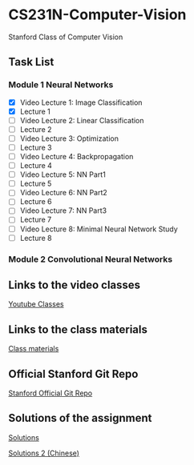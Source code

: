 # CS231N-Computer-Vision
Stanford Class of Computer Vision

## Task List
### Module 1 Neural Networks
- [x] Video Lecture 1: Image Classification
- [x] Lecture 1
- [ ] Video Lecture 2: Linear Classification
- [ ] Lecture 2
- [ ] Video Lecture 3: Optimization
- [ ] Lecture 3
- [ ] Video Lecture 4: Backpropagation
- [ ] Lecture 4
- [ ] Video Lecture 5: NN Part1
- [ ] Lecture 5
- [ ] Video Lecture 6: NN Part2
- [ ] Lecture 6
- [ ] Video Lecture 7: NN Part3
- [ ] Lecture 7
- [ ] Video Lecture 8: Minimal Neural Network Study
- [ ] Lecture 8

### Module 2 Convolutional Neural Networks


## Links to the video classes

[Youtube Classes](https://www.youtube.com/watch?v=vT1JzLTH4G4&list=PLC1qU-LWwrF64f4QKQT-Vg5Wr4qEE1Zxk)

## Links to the class materials

[Class materials](https://cs231n.github.io)

## Official Stanford Git Repo

[Stanford Official Git Repo](https://github.com/cs231n/cs231n.github.io)

## Solutions of the assignment

[Solutions](https://github.com/mantasu/cs231n)

[Solutions 2 (Chinese)](https://github.com/yjb6/CS231n-2022)
